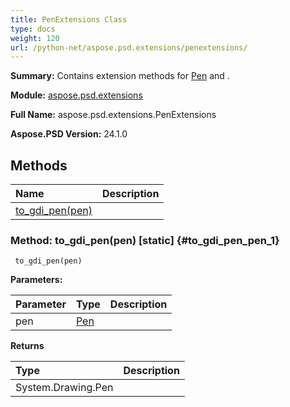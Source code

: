 ```yaml
---
title: PenExtensions Class
type: docs
weight: 120
url: /python-net/aspose.psd.extensions/penextensions/
---
```


**Summary:** Contains extension methods for [Pen](/psd/python-net/aspose.psd/pen/) and .

**Module:** [aspose.psd.extensions](/psd/python-net/aspose.psd.extensions/)

**Full Name:** aspose.psd.extensions.PenExtensions

**Aspose.PSD Version:** 24.1.0

## **Methods**
| **Name** | **Description** |
| :- | :- |
| [to_gdi_pen(pen)](#to_gdi_pen_pen_1) |    |


### Method: to_gdi_pen(pen)  [static] {#to_gdi_pen_pen_1}


```
 to_gdi_pen(pen) 
```

  

**Parameters:**

| Parameter | Type | Description |
| :- | :- | :- |
| pen | [Pen](/psd/python-net/aspose.psd/pen) |  |

**Returns**

| Type | Description |
| :- | :- |
| System.Drawing.Pen |  |


